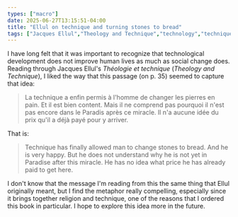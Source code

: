 ```yaml
---
types: ["macro"]
date: 2025-06-27T13:15:51-04:00
title: "Ellul on technique and turning stones to bread"
tags: ["Jacques Ellul","Theology and Technique","technology","technique","Temptation of Jesus"]
---
```

I have long felt that it was important to recognize that technological development does not improve human lives as much as social change does. Reading through Jacques Ellul's *Théologie et technique* (*Theology and Technique*), I liked the way that this passage (on p. 35) seemed to capture that idea: 

> La technique a enfin permis à l'homme de changer les pierres en pain. Et il est bien content. Mais il ne comprend pas pourquoi il n'est pas encore dans le Paradis après ce miracle. Il n'a aucune idée du prix qu'il a déjà payé pour y arriver.

That is:

> Technique has finally allowed man to change stones to bread. And he is very happy. But he does not understand why he is not yet in Paradise after this miracle. He has no idea what price he has already paid to get here.

I don't know that the message I'm reading from this the same thing that Ellul originally meant, but I find the metaphor really compelling, especially since it brings together religion and technique, one of the reasons that I ordered this book in particular. I hope to explore this idea more in the future.
